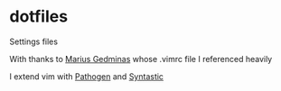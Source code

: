 dotfiles
========

Settings files

With thanks to [Marius Gedminas](https://gedmin.as/) whose .vimrc file I referenced heavily

I extend vim with [Pathogen](https://github.com/tpope/vim-pathogen) and [Syntastic](https://github.com/scrooloose/syntastic)

